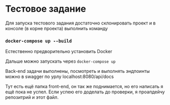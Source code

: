 # Тестовое задание

Для запуска тестового задания достаточно склонировать проект и в
консоле (в корне проекта) выполнить команду

### `docker-compose up --build`

Естественно предворительно установить Docker

Дальше можно запускать через `docker-compose up`

Back-end задачи выполнены, посмотреть и выполнять
эндпоинты можно в swagger по урлу localhost:8080/api/docs

Тут есть ещё папка front-end, он так же поднимается, но его написать я
ещё пока не успел. Если успею его доделать до проверки, я проапдейчу 
репозитрий и этот файл.